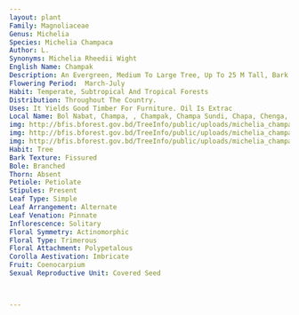 ```yaml
---
layout: plant
Family: Magnoliaceae
Genus: Michelia
Species: Michelia Champaca
Author: L.
Synonyms: Michelia Rheedii Wight
English Name: Champak
Description: An Evergreen, Medium To Large Tree, Up To 25 M Tall, Bark Dark Grey, Young Shoots Rusty Tomentose. Leaves 8-25 Ã— 4-10 Cm, Ovate To Elliptic-lanceolate, Thinly Coriaceous, Shiny And Glabrous Above, Minutely Pubescent Beneath, Lateral Nerves 12-18 Pairs, Acute To Cuneate At The Base, Finely Long Acuminate At The Apex, Petioles Up To 3 Cm Long, Subglabrous, Stipules Adnate To The Petiole, Subglabrous, Up To 3 Cm Long, Stipular Scars 1-2 Cm Long. Flowers Solitary, Axillary, 3.5-6.0 Cm Across, Pale Yellow, Becoming Orange, Fragrant, Pedicels Up To 1.5 Cm Long, Minutely Tomentose, Bracts Spathaceous, Broadly Ovate, C 2.5 Cm Long, Silky One Side. Perianth Parts 12-15, Oblanceolate, Oblong-lanceolate, Fleshy. Stamens Numerous, Subclavate, Filaments Short, Connective Appendages C 1 Mm Long, Anthers Up To 8 Mm Long. Gynoecium Stipitate, 1.5-2.0 Cm Long, Glabrous, Carpels Numerous, Ovoid-oblong, 8-10 Ã— 4 Mm, Stigmatic Crest Recurved, C 2 Mm Long. Fruiting Receptacles 8-15 Cm Long, Ripe Carpels Woody, Laxly Arranged, Ovoid To Ellipsoid, 1-2 Cm Long, White Speckled. Seeds Many, Enclosed By Fleshy Red Aril.
Flowering Period:  March-July
Habit: Temperate, Subtropical And Tropical Forests
Distribution: Throughout The Country.
Uses: It Yields Good Timber For Furniture. Oil Is Extrac
Local Name: Bol Nabat, Champa, , Champak, Champa Sundi, Chapa, Chenga, Kanthichapa, Sada Champa, 
img: http://bfis.bforest.gov.bd/TreeInfo/public/uploads/michelia_champaca2.jpg
img: http://bfis.bforest.gov.bd/TreeInfo/public/uploads/michelia_champaca.jpg
img: http://bfis.bforest.gov.bd/TreeInfo/public/uploads/michelia_champaca1.jpg
Habit: Tree
Bark Texture: Fissured
Bole: Branched
Thorn: Absent
Petiole: Petiolate
Stipules: Present
Leaf Type: Simple
Leaf Arrangement: Alternate
Leaf Venation: Pinnate
Inflorescence: Solitary
Floral Symmetry: Actinomorphic
Floral Type: Trimerous
Floral Attachment: Polypetalous
Corolla Aestivation: Imbricate
Fruit: Coenocarpium
Sexual Reproductive Unit: Covered Seed



---
```


